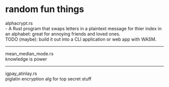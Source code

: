 # random fun things
alphacrypt.rs
<br>- A Rust program that swaps letters in a plaintext message for thier index in an alphabet: great for annoying friends and loved ones.
<br>TODO (maybe): build it out into a CLI application or web app with WASM.
<hr>
mean_median_mode.rs
<br> knowledge is power
<hr>
igpay_atinlay.rs
<br> piglatin encryption alg for top secret stuff
